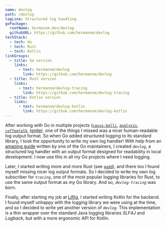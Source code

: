 ```yaml
---
name: devlog
path: /devlog
tagLine: Structured log handling.
goPackage:
  rootName: hermannm.dev/devlog
  githubURL: https://github.com/hermannm/devlog
techStack:
  - tech: Go
  - tech: Rust
  - tech: Kotlin
linkGroups:
  - title: Go version
    links:
      - text: hermannm/devlog
        link: https://github.com/hermannm/devlog
  - title: Rust version
    links:
      - text: hermannm/devlog-tracing
        link: https://github.com/hermannm/devlog-tracing
  - title: Kotlin version
    links:
      - text: hermannm/devlog-kotlin
        link: https://github.com/hermannm/devlog-kotlin
---
```


After working with Go in multiple projects ([`casus-belli`](/casus-belli), [`analysis`](/analysis),
[`coffeetalk`](/coffeetalk), [Ignite](/ignite)), one of the things I missed was a nicer
human-readable log output format. So when Go added structured logging to its standard library, I
took the opportunity to write my own log handler! With help from an
[amazing guide](https://github.com/golang/example/blob/1d6d2400d4027025cb8edc86a139c9c581d672f7/slog-handler-guide/README.md)
written by one of the Go maintainers, I created _`devlog`_, a structured log handler with an output
format designed for readability in local development. I now use this in all my Go projects where I
need logging.

Later, I started writing more and more Rust (see [`gadd`](/gadd)), and there too I found myself
missing nicer log output formats. So I decided to write my own log subscriber for _`tracing`_, one
of the most popular logging libraries for Rust, to use the same output format as my Go library. And
so, <span class="whitespace-nowrap">_`devlog-tracing`_</span> was born.

Finally, after starting my job at [Liflig](/liflig), I started writing Kotlin for the backend. I
found myself unhappy with the logging library we were using at the time, and so I decided to write
yet another version of _`devlog`_. This implementation is a thin wrapper over the standard Java
logging libraries _SLF4J_ and _Logback_, but with a more ergonomic API for Kotlin.
